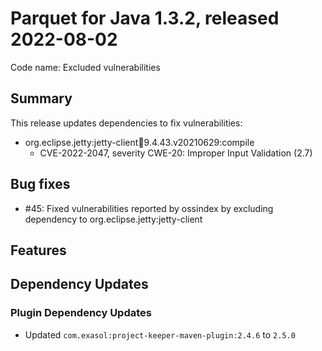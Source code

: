 # Parquet for Java 1.3.2, released 2022-08-02

Code name: Excluded vulnerabilities

## Summary

This release updates dependencies to fix vulnerabilities:

* org.eclipse.jetty:jetty-client:jar:9.4.43.v20210629:compile
    * CVE-2022-2047, severity CWE-20: Improper Input Validation (2.7)

## Bug fixes

* #45: Fixed vulnerabilities reported by ossindex by excluding dependency to org.eclipse.jetty:jetty-client

## Features

## Dependency Updates

### Plugin Dependency Updates

* Updated `com.exasol:project-keeper-maven-plugin:2.4.6` to `2.5.0`
